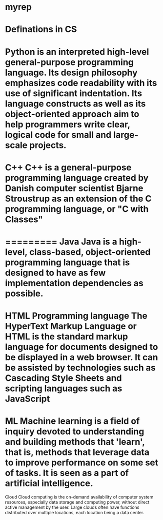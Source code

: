 # myrep
Definations in CS
=======
Python is an interpreted high-level general-purpose programming language. Its design philosophy emphasizes code readability with its use of significant indentation. Its language constructs as well as its object-oriented approach aim to help programmers write clear, logical code for small and large-scale projects.
===========
C++
C++ is a general-purpose programming language created by Danish computer scientist Bjarne Stroustrup as an extension of the C programming language, or "C with Classes"
=======
=========
Java
Java is a high-level, class-based, object-oriented programming language that is designed to have as few implementation dependencies as possible.
=======
HTML
Programming language
The HyperText Markup Language or HTML is the standard markup language for documents designed to be displayed in a web browser. It can be assisted by technologies such as Cascading Style Sheets and scripting languages such as JavaScript
===========
ML
Machine learning is a field of inquiry devoted to understanding and building methods that 'learn', that is, methods that leverage data to improve performance on some set of tasks. It is seen as a part of artificial intelligence. 
=======
Cloud
Cloud computing is the on-demand availability of computer system resources, especially data storage and computing power, without direct active management by the user. Large clouds often have functions distributed over multiple locations, each location being a data center.
